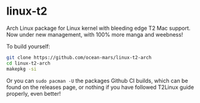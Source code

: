 linux-t2
========

Arch Linux package for Linux kernel with bleeding edge T2 Mac support.
Now under new management, with 100% more manga and weebness!

To build yourself:

```sh
git clone https://github.com/ocean-mars/linux-t2-arch
cd linux-t2-arch
makepkg -si
```

Or you can `sudo pacman -U` the packages Github CI builds, which can be found on the releases page, or nothing if you have followed T2Linux guide properly, even better!
